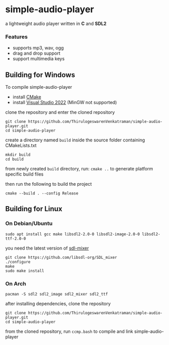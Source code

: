 # simple-audio-player
a lightweight audio player written in **C** and **SDL2**

### Features
  - supports mp3, wav, ogg
  - drag and drop support
  - support multimedia keys

## Building for Windows

To compile simple-audio-player
  - install [CMake](https://cmake.org/download/)
  - install [Visual Studio 2022](https://visualstudio.microsoft.com/) (MinGW not supported)

clone the repository and enter the cloned repository
```shell
git clone https://github.com/ThirulogeswarenVenkatraman/simple-audio-player.git
cd simple-audio-player
```
create a directory named ``build`` inside the source folder containing CMakeLists.txt
```shell
mkdir build
cd build 
```
from newly created ``build`` directory, run: ``cmake ..`` to generate platform specific build files

then run the following to build the project
```shell
cmake --build . --config Release
```
## Building for Linux

### On Debian/Ubuntu

```shell
sudo apt install gcc make libsdl2-2.0-0 libsdl2-image-2.0-0 libsdl2-ttf-2.0-0 
```
you need the latest version of [sdl-mixer](https://github.com/libsdl-org/SDL_mixer)

```shell
git clone https://github.com/libsdl-org/SDL_mixer
./configure
make
sudo make install
```
### On Arch
```
pacman -S sdl2 sdl2_image sdl2_mixer sdl2_ttf
```
after installing dependencies, clone the repository
```shell
git clone https://github.com/ThirulogeswarenVenkatraman/simple-audio-player.git
cd simple-audio-player
```
from the cloned repository, run `ccmp.bash` to compile and link simple-audio-player
